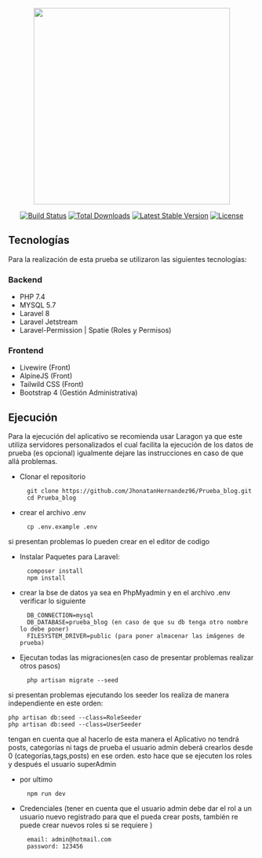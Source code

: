 <p align="center"><a href="https://laravel.com" target="_blank"><img src="https://raw.githubusercontent.com/laravel/art/master/logo-lockup/5%20SVG/2%20CMYK/1%20Full%20Color/laravel-logolockup-cmyk-red.svg" width="400"></a></p>

<p align="center">
<a href="https://travis-ci.org/laravel/framework"><img src="https://travis-ci.org/laravel/framework.svg" alt="Build Status"></a>
<a href="https://packagist.org/packages/laravel/framework"><img src="https://img.shields.io/packagist/dt/laravel/framework" alt="Total Downloads"></a>
<a href="https://packagist.org/packages/laravel/framework"><img src="https://img.shields.io/packagist/v/laravel/framework" alt="Latest Stable Version"></a>
<a href="https://packagist.org/packages/laravel/framework"><img src="https://img.shields.io/packagist/l/laravel/framework" alt="License"></a>
</p>

## Tecnologías

Para la realización de esta prueba se utilizaron las siguientes tecnologías:

### Backend

- PHP 7.4
- MYSQL 5.7
- Laravel 8
- Laravel Jetstream
- Laravel-Permission | Spatie (Roles y Permisos)

### Frontend 

- Livewire (Front)
- AlpineJS (Front)
- Tailwild CSS (Front)
- Bootstrap 4 (Gestión Administrativa)

## Ejecución

Para la ejecución del aplicativo se recomienda usar Laragon ya que este utiliza servidores personalizados el cual facilita la ejecución de los datos de prueba (es opcional) igualmente dejare las instrucciones en caso de que allá problemas. 

* Clonar el repositorio 

	    git clone https://github.com/JhonatanHernandez96/Prueba_blog.git
        cd Prueba_blog

* crear el archivo .env

	    cp .env.example .env

si presentan problemas lo pueden crear en el editor de codigo


* Instalar Paquetes para Laravel: 

	    composer install
	    npm install
	
* crear la bse de datos ya sea en PhpMyadmin y en el archivo .env verificar lo siguiente

        DB_CONNECTION=mysql
        DB_DATABASE=prueba_blog (en caso de que su db tenga otro nombre lo debe poner)
        FILESYSTEM_DRIVER=public (para poner almacenar las imágenes de prueba)

* Ejecutan todas las migraciones(en caso de presentar problemas realizar otros pasos)

        php artisan migrate --seed 

si presentan problemas ejecutando los seeder los realiza de manera independiente en este orden:

    php artisan db:seed --class=RoleSeeder
    php artisan db:seed --class=UserSeeder

tengan en cuenta que al hacerlo de esta manera el Aplicativo no tendrá posts, categorías ni tags de prueba el usuario admin deberá crearlos desde 0 (categorías,tags,posts) en ese orden.
esto hace que se ejecuten los roles y después el usuario superAdmin

* por ultimo 

        npm run dev

* Credenciales (tener en cuenta que el usuario admin debe dar el rol a un usuario nuevo registrado para que el pueda crear posts, también re puede crear nuevos roles si se requiere )

	    email: admin@hotmail.com
	    password: 123456
